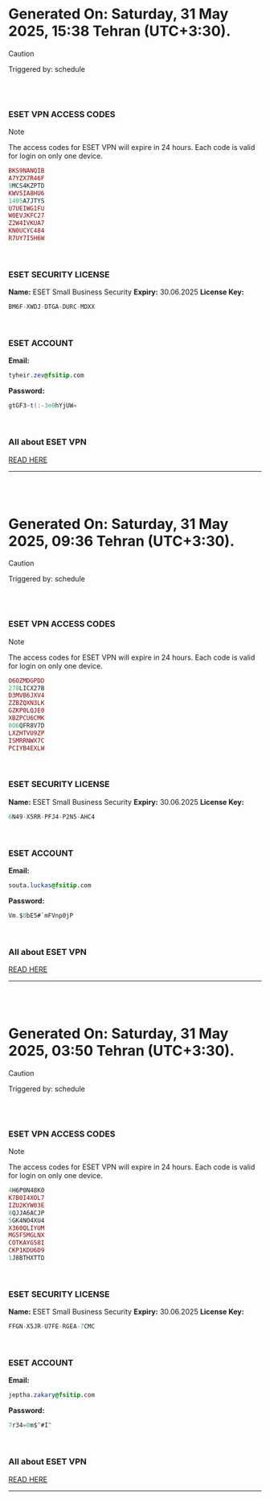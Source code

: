 # Generated On: Saturday, 31 May 2025, 15:38 Tehran (UTC+3:30).

> [!CAUTION]
> Triggered by: schedule

<br><br>

### ESET VPN ACCESS CODES

> [!NOTE]
> The access codes for ESET VPN will expire in 24 hours.
> Each code is valid for login on only one device.

```ruby
BKS9NANQIB
A7YZX7R46F
9MCS4KZPTD
KWV5IA8HU6
1405A7JTYS
U7UEIWG1FU
W0EVJKFC27
Z2W4IVKUA7
KN0UCYC484
R7UY7I5H6W
```

<br>

### ESET SECURITY LICENSE

**Name:** ESET Small Business Security
**Expiry:** 30.06.2025
**License Key:**

```POV-Ray SDL
BM6F-XWDJ-DTGA-DURC-MDXX
```

<br>

### ESET ACCOUNT

**Email:**

```CSS
tyheir.zev@fsitip.com
```

**Password:**

```POV-Ray SDL
gtGF3~t(:-3e0hYjUW=
```

<br>

### All about ESET VPN

[READ HERE](https://t.me/F_NiREvil/2113)

---

<br><br>

# Generated On: Saturday, 31 May 2025, 09:36 Tehran (UTC+3:30).

> [!CAUTION]
> Triggered by: schedule

<br><br>

### ESET VPN ACCESS CODES

> [!NOTE]
> The access codes for ESET VPN will expire in 24 hours.
> Each code is valid for login on only one device.

```ruby
O6OZMDGPDD
278LICX27B
D3MVB6JXV4
ZZBZQXN3LK
GZKP0LQJE0
XBZPCU6CMK
0O6QFR8V7D
LXZHTVU9ZP
ISMRRNWX7C
PCIYB4EXLW
```

<br>

### ESET SECURITY LICENSE

**Name:** ESET Small Business Security
**Expiry:** 30.06.2025
**License Key:**

```POV-Ray SDL
6N49-X5RR-PFJ4-P2N5-AHC4
```

<br>

### ESET ACCOUNT

**Email:**

```CSS
souta.luckas@fsitip.com
```

**Password:**

```POV-Ray SDL
Vm.$0bE5#`mFVnp0jP
```

<br>

### All about ESET VPN

[READ HERE](https://t.me/F_NiREvil/2113)

---

<br><br>

# Generated On: Saturday, 31 May 2025, 03:50 Tehran (UTC+3:30).

> [!CAUTION]
> Triggered by: schedule

<br><br>

### ESET VPN ACCESS CODES

> [!NOTE]
> The access codes for ESET VPN will expire in 24 hours.
> Each code is valid for login on only one device.

```ruby
4H6P0N48K0
K7B0I4XOL7
IZU2KYW03E
8QJJA6ACJP
5GK4NO4XU4
X360QLIYUM
MG5F5MGLNX
COTKAYG58I
CKP1KDU6D9
1J8BTHXTTD
```

<br>

### ESET SECURITY LICENSE

**Name:** ESET Small Business Security
**Expiry:** 30.06.2025
**License Key:**

```POV-Ray SDL
FFGN-X5JR-U7FE-RGEA-7CMC
```

<br>

### ESET ACCOUNT

**Email:**

```CSS
jeptha.zakary@fsitip.com
```

**Password:**

```POV-Ray SDL
7r34=0m$^#I^
```

<br>

### All about ESET VPN

[READ HERE](https://t.me/F_NiREvil/2113)

---

<br><br>

